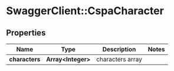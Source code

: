 # SwaggerClient::CspaCharacter

## Properties
Name | Type | Description | Notes
------------ | ------------- | ------------- | -------------
**characters** | **Array&lt;Integer&gt;** | characters array | 



